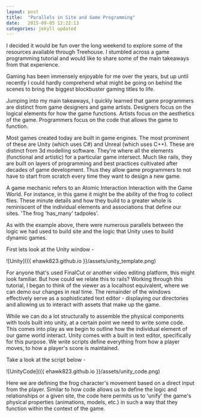 ```yaml
---
layout: post
title:  "Parallels in Site and Game Programming"
date:   2015-09-05 12:22:13
categories: jekyll updated
---
```


I decided it would be fun over the long weekend to explore some of the resources available through Treehouse. I stumbled across a game programming tutorial and would like to share some of the main takeaways from that experience.

Gaming has been immensely enjoyable for me over the years, but up until recently I could hardly comprehend what might be going on behind the scenes to bring the biggest blockbuster gaming titles to life.

Jumping into my main takeaways, I quickly learned that game programmers are distinct from game designers and game artists. Designers focus on the logical elements for how the game functions. Artists focus on the aesthetics of the game. Programmers focus on the code that allows the game to function.

Most games created today are built in game engines. The most prominent of these are Unity (which uses C#) and Unreal (which uses C++). These are distinct from 3d modelling software. They're where all the elements (functional and artistic) for a particular game intersect. Much like rails, they are built on layers of programming and best practices cultivated after decades of game development. Thus they allow game programmers to not have to start from scratch every time they want to design a new game.

A game mechanic refers to an Atomic Interaction Interaction with the Game World. For instance, in this game it might be the ability of the frog to collect flies. These minute details and how they build to a greater whole is reminiscent of the individual elements and associations that define our sites. 'The frog 'has_many' tadpoles'.

As with the example above, there were numerous parallels between the logic we had used to build site and the logic that Unity uses to build dynamic games.

First lets look at the Unity window -

![Unity]({{ ehawk823.github.io }}/assets/unity_template.png)

For anyone that's used FinalCut or another video editing platform, this might look familiar. But how could we relate this to rails? Working through this tutorial, I began to think of the viewer as a localhost equivalent, where we can demo our changes in real time. The remainder of the windows effectively serve as a sophisticated text editor - displaying our directories and allowing us to interact with assets that make up the game.

While we can do a lot structurally to assemble the physical components with tools built into unity, at a certain point we need to write some code. This comes into play as we begin to outline how the individual element of our game world interact. Unity comes with a built in text editor, specifically for this purpose. We write scripts define everything from how a player moves, to how a player's score is maintained.

Take a look at the script below -

![UnityCode]({{ ehawk823.github.io }}/assets/unity_code.png)

Here we are defining the frog character's movement based on a direct input from the player. Similar to how code allows us to define the logic and relationships or a given site, the code here permits us to 'unify' the game's physical properties (animations, models, etc.) in such a way that they function within the context of the game.
